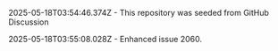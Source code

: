 2025-05-18T03:54:46.374Z - This repository was seeded from GitHub Discussion 

2025-05-18T03:55:08.028Z - Enhanced issue 2060.

